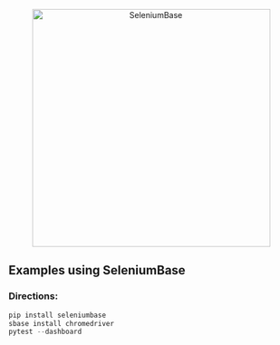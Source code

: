 <p align="center"><a href="https://github.com/seleniumbase/SeleniumBase/">
<img src="https://seleniumbase.io/cdn/img/mac_sb_logo_3.png" alt="SeleniumBase" title="SeleniumBase" width="420" /></a></p>
<h2>Examples using SeleniumBase</h2>

<h3>Directions:</h3>

```python
pip install seleniumbase
sbase install chromedriver
pytest --dashboard
```
